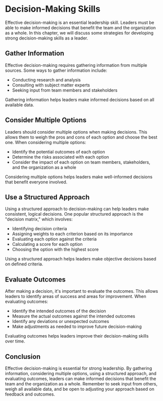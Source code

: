 Decision-Making Skills
===================================================

Effective decision-making is an essential leadership skill. Leaders must be able to make informed decisions that benefit the team and the organization as a whole. In this chapter, we will discuss some strategies for developing strong decision-making skills as a leader.

Gather Information
------------------

Effective decision-making requires gathering information from multiple sources. Some ways to gather information include:

* Conducting research and analysis
* Consulting with subject matter experts
* Seeking input from team members and stakeholders

Gathering information helps leaders make informed decisions based on all available data.

Consider Multiple Options
-------------------------

Leaders should consider multiple options when making decisions. This allows them to weigh the pros and cons of each option and choose the best one. When considering multiple options:

* Identify the potential outcomes of each option
* Determine the risks associated with each option
* Consider the impact of each option on team members, stakeholders, and the organization as a whole

Considering multiple options helps leaders make well-informed decisions that benefit everyone involved.

Use a Structured Approach
-------------------------

Using a structured approach to decision-making can help leaders make consistent, logical decisions. One popular structured approach is the "decision matrix," which involves:

* Identifying decision criteria
* Assigning weights to each criterion based on its importance
* Evaluating each option against the criteria
* Calculating a score for each option
* Choosing the option with the highest score

Using a structured approach helps leaders make objective decisions based on defined criteria.

Evaluate Outcomes
-----------------

After making a decision, it's important to evaluate the outcomes. This allows leaders to identify areas of success and areas for improvement. When evaluating outcomes:

* Identify the intended outcomes of the decision
* Measure the actual outcomes against the intended outcomes
* Identify any deviations or unexpected outcomes
* Make adjustments as needed to improve future decision-making

Evaluating outcomes helps leaders improve their decision-making skills over time.

Conclusion
----------

Effective decision-making is essential for strong leadership. By gathering information, considering multiple options, using a structured approach, and evaluating outcomes, leaders can make informed decisions that benefit the team and the organization as a whole. Remember to seek input from others, weigh all available data, and be open to adjusting your approach based on feedback and outcomes.
